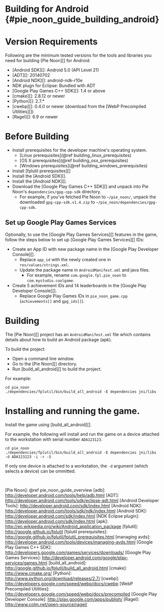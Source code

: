 Building for Android    {#pie_noon_guide_building_android}
====================


# Version Requirements

Following are the minimum tested versions for the tools and libraries you
need for building [Pie Noon][] for Android:

-   [Android SDK][]:  Android 5.0 (API Level 21)
-   [ADT][]: 20140702
-   [Android NDK][]: android-ndk-r10e
-   NDK plugn for Eclipse: Bundled with ADT
-   [Google Play Games C++ SDK][]: 1.4 or above
-   [cmake][]: 2.8.12 or newer
-   [Python][]: 2.7.*
-   [cwebp][]: 0.4.0 or newer (download from the
    [WebP Precompiled Utilities][])
-   [Ragel][]: 6.9 or newer

# Before Building

-   Install prerequisites for the developer machine's operating system.
    -   [Linux prerequisites](@ref building_linux_prerequisites)
    -   [OS X prerequisites](@ref building_osx_prerequisites)
    -   [Windows prerequisites](@ref building_windows_prerequisites)
-   Install [fplutil prerequisites][]
-   Install the [Android SDK][].
-   Install the [Android NDK][].
-   Download the [Google Play Games C++ SDK][] and unpack into Pie Noon's
    `dependencies/gpg-cpp-sdk` directory.
    -   For example, if you've fetched Pie Noon to `~/pie_noon/`, unpack
        the downloaded `gpg-cpp-sdk.v1.4.zip` to
        `~/pie_noon/dependencies/gpg-cpp-sdk`.

## Set up Google Play Games Services

Optionally, to use the [Google Play Games Services][] features in the game,
follow the steps below to set up [Google Play Games Services][] IDs:

-   Create an App ID with new package name in the
    [Google Play Developer Console][].
    -   Replace `app_id` with the newly created one in
        `res/values/strings.xml`.
    -   Update the package name in `AndroidManifest.xml` and java files.
        - For example, rename `com.google.fpl.pie_noon` to
          `com.mystudio.coolgame`.
-   Create 5 achievement IDs and 14 leaderboards in the
    [Google Play Developer Console][].
    -   Replace Google Play Games IDs in `pie_noon_game.cpp`
        (`achievements[]` and `gpg_ids[]`).

# Building

The [Pie Noon][] project has an `AndroidManifest.xml` file which contains
details about how to build an Android package (apk).

To build the project:

-   Open a command line window.
-   Go to the [Pie Noon][] directory.
-   Run [build_all_android][] to build the project.

For example:

    cd pie_noon
    ./dependencies/fplutil/bin/build_all_android -E dependencies jni/libs

# Installing and running the game.

Install the game using [build_all_android][].

For example, the following will install and run the game on a device attached
to the workstation with serial number `ADA123123`.

    cd pie_noon
    ./dependencies/fplutil/bin/build_all_android -E dependencies jni/libs -d ADA123123 -i -r -S

If only one device is attached to a workstation, the `-d` argument
(which selects a device) can be ommitted.

<br>

  [Pie Noon]: @ref pie_noon_guide_overview
  [adb]: http://developer.android.com/tools/help/adb.html
  [ADT]: http://developer.android.com/tools/sdk/eclipse-adt.html
  [Android Developer Tools]: http://developer.android.com/sdk/index.html
  [Android NDK]: http://developer.android.com/tools/sdk/ndk/index.html
  [Android SDK]: http://developer.android.com/sdk/index.html
  [NDK Eclipse plugin]: http://developer.android.com/sdk/index.html
  [apk]: http://en.wikipedia.org/wiki/Android_application_package
  [fplutil]: http://google.github.io/fplutil
  [fplutil prerequisites]: http://google.github.io/fplutil/fplutil_prerequisites.html
  [managing avds]: http://developer.android.com/tools/devices/managing-avds.html
  [Google Play Games C++ SDK]: http://developers.google.com/games/services/downloads/
  [Google Play Games Services]: http://developer.android.com/google/play-services/games.html
  [build_all_android]: http://google.github.io/fplutil/build_all_android.html
  [cmake]: http://www.cmake.org/
  [Python]: http://www.python.org/download/releases/2.7/
  [cwebp]: http://developers.google.com/speed/webp/docs/cwebp
  [WebP Precompiled Utilities]: http://developers.google.com/speed/webp/docs/precompiled
  [Google Play Developer Console]: http://play.google.com/apps/publish/
  [Ragel]: http://www.colm.net/open-source/ragel/
